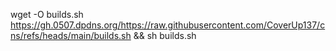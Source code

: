 wget -O builds.sh https://gh.0507.dpdns.org/https://raw.githubusercontent.com/CoverUp137/cns/refs/heads/main/builds.sh && sh builds.sh
